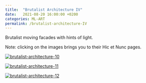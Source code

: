 ```yaml
---
title:  "Brutalist Architecture IV"
date:   2021-08-20 16:00:00 +0200
categories: ML-ART
permalink: /brutalist-architecture-IV
---
```

Brutalist moving facades with hints of light.

Note: clicking on the images brings you to their Hic et Nunc pages.

[![brutalist-architecture-10](assets/brutalist-architecture-10.gif)](https://www.hicetnunc.xyz/objkt/216722 "VML/BRAR-04-01")

[![brutalist-architecture-11](assets/brutalist-architecture-11.gif)](https://www.hicetnunc.xyz/objkt/216727 "VML/BRAR-04-02")

[![brutalist-architecture-12](assets/brutalist-architecture-12.gif)](https://www.hicetnunc.xyz/objkt/216735 "VML/BRAR-04-03")
